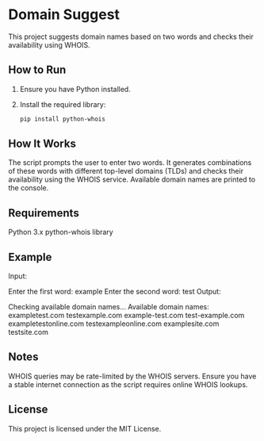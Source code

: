 # Domain Suggest

This project suggests domain names based on two words and checks their availability using WHOIS.

## How to Run

1. Ensure you have Python installed.

2. Install the required library:
   ```sh
   pip install python-whois

## How It Works
The script prompts the user to enter two words.
It generates combinations of these words with different top-level domains (TLDs) and checks their availability using the WHOIS service.
Available domain names are printed to the console.

## Requirements
Python 3.x
python-whois library

## Example
Input:

Enter the first word: example
Enter the second word: test
Output:


Checking available domain names...
Available domain names:
exampletest.com
testexample.com
example-test.com
test-example.com
exampletestonline.com
testexampleonline.com
examplesite.com
testsite.com

## Notes
WHOIS queries may be rate-limited by the WHOIS servers.
Ensure you have a stable internet connection as the script requires online WHOIS lookups.
## License
This project is licensed under the MIT License.
